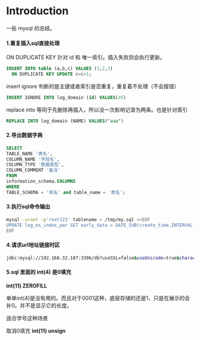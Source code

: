 # Introduction

一些 mysql 的总结。

#### 1.重复插入sql直接处理

ON DUPLICATE KEY  针对 id 和 唯一索引。插入失败则会执行更新。

```sql
INSERT INTO table (a,b,c) VALUES (1,2,3)  
  ON DUPLICATE KEY UPDATE c=c+1;  
```

insert ignore  判断的是主键或者索引是否重复，重复着不处理（不会报错）

```sql
INSERT IGNORE INTO log_domain (id) VALUES(45)
```

replace into  等同于先删除再插入，所以没一次影响记录为两条。也是针对索引

```sql
REPLACE INTO log_domain (NAME) VALUES("aaa") 
```



#### 2.导出数据字典

```sql
SELECT
TABLE_NAME '表名',
COLUMN_NAME '字段名',
COLUMN_TYPE '数据类型',
COLUMN_COMMENT '备注'
FROM
information_schema.COLUMNS
WHERE
TABLE_SCHEMA = '库名' and table_name = '表名';
```

#### 3.执行sql命令输出

```sh
mysql -uroot -p'root123' tablename > /tmp/my.sql <<EOF
UPDATE log_es_index_par SET early_data = DATE_SUB(create_time,INTERVAL 1 DAY), late_data=CONCAT(index_time, ' 23:59:59') where early_data is null；   
EOF
```



#### 4.请求url地址链接时区

```sh
jdbc:mysql://192.168.32.187:3306/db?useSSL=false&useUnicode=true&characterEncoding=UTF-8&allowMultiQueries=true&serverTimezone=Asia/Shanghai
```



#### 5.sql 里面的 int(4) 是0填充

**int(11) ZEROFILL**

单单int(4)是没有用的。而且对于0001这种，底层存储的还是1，只是在展示的会补0。并不是显示它的长度。

适合学号这种场景

取消0填充  **int(11) unsign**